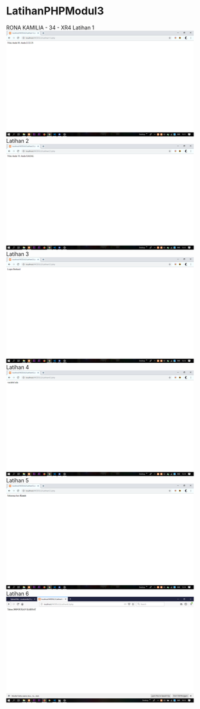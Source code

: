 # LatihanPHPModul3
RONA KAMILIA - 34 - XR4
Latihan 1
![alt text](https://github.com/ronakamilia27rpl/LatihanPHPModul3/blob/master/Latihan1.3.png)
Latihan 2
![alt text](https://github.com/ronakamilia27rpl/LatihanPHPModul3/blob/master/Latihan2.3.png)
Latihan 3
![alt text](https://github.com/ronakamilia27rpl/LatihanPHPModul3/blob/master/Latihan3.3.png)
Latihan 4
![alt text](https://github.com/ronakamilia27rpl/LatihanPHPModul3/blob/master/Latihan4.3.png)
Latihan 5
![alt text](https://github.com/ronakamilia27rpl/LatihanPHPModul3/blob/master/Latihan5.3.png)
Latihan 6
![alt text](https://github.com/ronakamilia27rpl/LatihanPHPModul3/blob/master/Latihan6.3.png)
